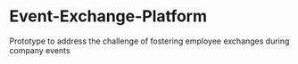# Event-Exchange-Platform
Prototype to address the challenge of fostering employee exchanges during company events
